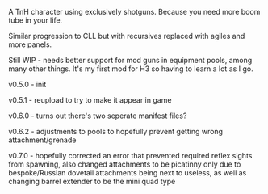 A TnH character using exclusively shotguns. Because you need more boom tube in your life.

Similar progression to CLL but with recursives replaced with agiles and more panels.

Still WIP - needs better support for mod guns in equipment pools, among many other things. It's my first mod for H3 so having to learn a lot as I go.

v0.5.0 - init

v0.5.1 - reupload to try to make it appear in game

v0.6.0 - turns out there's two seperate manifest files?

v0.6.2 - adjustments to pools to hopefully prevent getting wrong attachment/grenade

v0.7.0 - hopefully corrected an error that prevented required reflex sights from spawning, also changed attachments to be picatinny only due to bespoke/Russian dovetail attachments being next to useless, as well as changing barrel extender to be the mini quad type